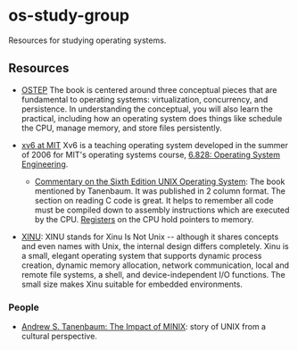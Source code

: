# os-study-group
Resources for studying operating systems.

## Resources
- [OSTEP](http://pages.cs.wisc.edu/~remzi/OSTEP/)  The book is centered around three 
conceptual pieces that are fundamental to operating systems: virtualization, concurrency, 
and persistence. In understanding the conceptual, you will also learn the practical,
including how an operating system does things like schedule the CPU, manage memory, and 
store files persistently.

- [xv6 at MIT](https://pdos.csail.mit.edu/6.828/2012/xv6.html)
Xv6 is a teaching operating system developed in the summer of 2006 for MIT's operating systems course, 
[6.828: Operating System Engineering](https://pdos.csail.mit.edu/6.828/2019/).
  - [Commentary on the Sixth Edition UNIX Operating System](http://www.lemis.com/grog/Documentation/Lions/): 
  The book mentioned by Tanenbaum. It was published in 2 column format. The section on reading C code is 
  great. It helps to remember all code must be compiled down to assembly instructions which are 
  executed by the CPU. [Registers](https://en.wikipedia.org/wiki/PDP-11_architecture#CPU_registers)
  on the CPU hold pointers to memory.

- [XINU](https://xinu.cs.purdue.edu/): XINU stands for Xinu Is Not Unix -- although it 
shares concepts and even names with Unix, the internal design differs completely. Xinu is a 
small, elegant operating system that supports dynamic process creation, dynamic memory allocation,
network communication, local and remote file systems, a shell, and device-independent I/O 
functions. The small size makes Xinu suitable for embedded environments.

### People
- [Andrew S. Tanenbaum: The Impact of MINIX](https://www.youtube.com/watch?v=86_BkFsb4eI): story of UNIX from 
a cultural perspective.
